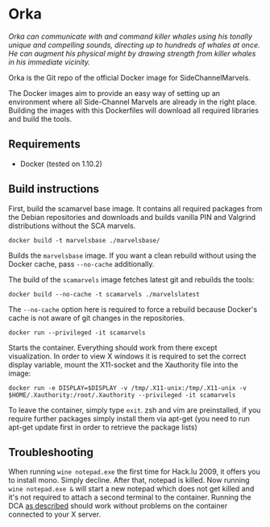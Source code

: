 # Orka
*Orka can communicate with and command killer whales using his tonally unique and compelling sounds, directing up to hundreds of whales at once. He can augment his physical might by drawing strength from killer
whales in his immediate vicinity.*

Orka is the Git repo of the official Docker image for SideChannelMarvels.

The Docker images aim to provide an easy way of setting up an environment where all Side-Channel Marvels are
already in the right place. Building the images with this Dockerfiles will download all required libraries
and build the tools.

## Requirements
- Docker (tested on 1.10.2)

## Build instructions
First, build the scamarvel base image. It contains all required packages from the Debian repositories
and downloads and builds vanilla PIN and Valgrind distributions without the SCA marvels.

~~~
docker build -t marvelsbase ./marvelsbase/
~~~
Builds the `marvelsbase` image. If you want a clean rebuild without using the Docker cache, 
pass `--no-cache` additionally.

The build of the `scamarvels` image fetches latest git and rebuilds the tools:
~~~
docker build --no-cache -t scamarvels ./marvelslatest
~~~
The `--no-cache` option here is required to force a rebuild because Docker's cache is not aware of git changes in the
repositories.

~~~
docker run --privileged -it scamarvels 
~~~
Starts the container. Everything should work from there except visualization. 
In order to view X windows it is required to set the correct display variable, 
mount the X11-socket and the Xauthority file into the image:

~~~
docker run -e DISPLAY=$DISPLAY -v /tmp/.X11-unix:/tmp/.X11-unix -v $HOME/.Xauthority:/root/.Xauthority --privileged -it scamarvels
~~~

To leave the container, simply type `exit`. zsh and vim are preinstalled, 
if you require further packages simply install them via apt-get 
(you need to run apt-get update first in order to retrieve the package lists)

## Troubleshooting
When running `wine notepad.exe` the first time for Hack.lu 2009, it offers you to install mono. Simply decline. After that, notepad is killed. Now running `wine notepad.exe &` will start a new notepad which does not get killed and it's not required
to attach a second terminal to the container. Running the DCA [as described](https://github.com/SideChannelMarvels/Deadpool/tree/master/wbs_aes_hacklu2009/DCA) should work without problems on the container connected to your X server.
